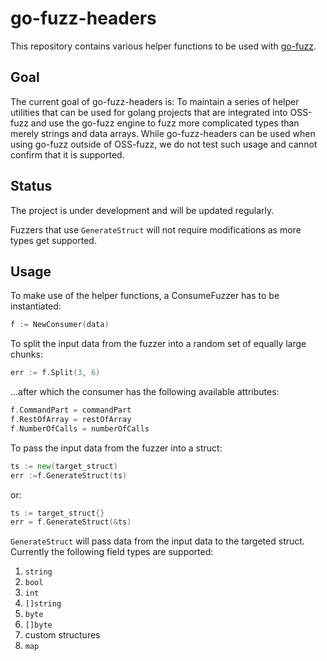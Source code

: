 # go-fuzz-headers
This repository contains various helper functions to be used with [go-fuzz](https://github.com/dvyukov/go-fuzz).

## Goal

The current goal of go-fuzz-headers is:
To maintain a series of helper utilities that can be used for golang projects that are integrated into OSS-fuzz and use the go-fuzz engine to fuzz more complicated types than merely strings and data arrays. 
While go-fuzz-headers can be used when using go-fuzz outside of OSS-fuzz, we do not test such usage and cannot confirm that it is supported.

## Status

The project is under development and will be updated regularly.

Fuzzers that use `GenerateStruct` will not require modifications as more types get supported.

## Usage
To make use of the helper functions, a ConsumeFuzzer has to be instantiated:
```go
f := NewConsumer(data)
```
To split the input data from the fuzzer into a random set of equally large chunks:
```go
err := f.Split(3, 6)
```
...after which the consumer has the following available attributes:
```go
f.CommandPart = commandPart
f.RestOfArray = restOfArray
f.NumberOfCalls = numberOfCalls
```
To pass the input data from the fuzzer into a struct:
```go
ts := new(target_struct)
err :=f.GenerateStruct(ts)
```
or:
```go
ts := target_struct{}
err = f.GenerateStruct(&ts)
```
`GenerateStruct` will pass data from the input data to the targeted struct. Currently the following field types are supported:
1. `string`
2. `bool`
3. `int`
4. `[]string`
5. `byte`
5. `[]byte`
6. custom structures
7. `map`
